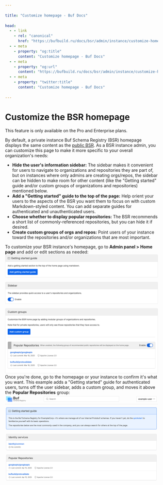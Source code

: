 ```yaml
---

title: "Customize homepage - Buf Docs"

head:
  - - link
    - rel: "canonical"
      href: "https://bufbuild.ru/docs/bsr/admin/instance/customize-homepage/"
  - - meta
    - property: "og:title"
      content: "Customize homepage - Buf Docs"
  - - meta
    - property: "og:url"
      content: "https://bufbuild.ru/docs/bsr/admin/instance/customize-homepage/"
  - - meta
    - property: "twitter:title"
      content: "Customize homepage - Buf Docs"

---
```


# Customize the BSR homepage

This feature is only available on the Pro and Enterprise plans.

By default, a private instance Buf Schema Registry (BSR) homepage displays the same content as the [public BSR](https://buf.build). As a BSR instance admin, you can customize this page to make it more specific to your overall organization's needs:

- **Hide the user's information sidebar:** The sidebar makes it convenient for users to navigate to organizations and repositories they are part of, but on instances where only admins are creating orgs/repos, the sidebar can be hidden to make room for other content (like the "Getting started" guide and/or custom groups of organizations and repositories) mentioned below.
- **Add a "Getting started" guide to the top of the page:** Help orient your users to the aspects of the BSR you want them to focus on with custom Markdown-styled content. You can add separate guides for authenticated and unauthenticated users.
- **Choose whether to display popular repositories:** The BSR recommends a short list of commonly-referenced repositories, but you can hide it if desired.
- **Create custom groups of orgs and repos:** Point users of your instance toward the repositories and/or organizations that are most important.

To customize your BSR instance's homepage, go to **Admin panel > Home page** and add or edit sections as needed:![Screenshot of BSR homepage admin screen](../../../../images/bsr/homepage/homepage-admin.png)Once you're done, go to the homepage or your instance to confirm it's what you want. This example adds a "Getting started" guide for authenticated users, turns off the user sidebar, adds a custom group, and moves it above the **Popular Repositories** group:![Screenshot of BSR homepage after customizing](../../../../images/bsr/homepage/homepage-customized.png)
